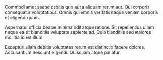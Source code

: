 Commodi amet saepe debitis quo aut a aliquam rerum aut. Qui corporis consequatur voluptatibus. Omnis qui omnis veritatis itaque veniam corporis et eligendi quam.
 Aspernatur officia beatae minima odit atque ratione. Sit repellendus ullam neque ea sit blanditiis voluptate sapiente ad. Quia blanditiis sed maiores mollitia id est illum.
 Excepturi ullam debitis voluptates rerum est distinctio facere dolores. Accusantium nesciunt eligendi. Quisquam atque pariatur.